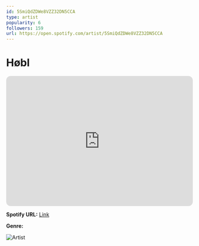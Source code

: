 ```yaml
---
id: 5SmiQdZDWe8VZZ32DN5CCA
type: artist
popularity: 6
followers: 159
url: https://open.spotify.com/artist/5SmiQdZDWe8VZZ32DN5CCA
---
```

# Høbl

<iframe style="border-radius:12px" src="https://open.spotify.com/embed/artist/5SmiQdZDWe8VZZ32DN5CCA" width="100%" height="352" frameBorder="0" allowfullscreen="" allow="autoplay; clipboard-write; encrypted-media; fullscreen; picture-in-picture" loading="lazy"></iframe>

**Spotify URL:** [Link](https://open.spotify.com/artist/5SmiQdZDWe8VZZ32DN5CCA)

**Genre:** 

![Artist](https://i.scdn.co/image/ab6761610000e5eb29eecfff57a45805723dbbee)

